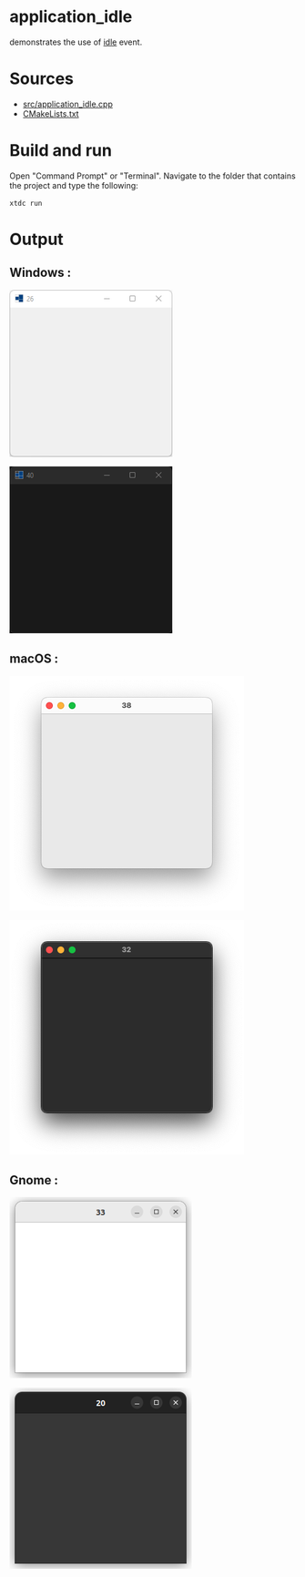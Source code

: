 # application_idle

demonstrates the use of [idle](https://codedocs.xyz/gammasoft71/xtd/group__events.html#ga936f2c887b42e06ecb7e81d4d1bc33ba) event.

# Sources

* [src/application_idle.cpp](src/application_idle.cpp)
* [CMakeLists.txt](CMakeLists.txt)

# Build and run

Open "Command Prompt" or "Terminal". Navigate to the folder that contains the project and type the following:

```shell
xtdc run
```

# Output

## Windows :

![Screenshot](../../../../docs/pictures/examples/application_idle_w.png)

![Screenshot](../../../../docs/pictures/examples/application_idle_wd.png)

## macOS :

![Screenshot](../../../../docs/pictures/examples/application_idle_m.png)

![Screenshot](../../../../docs/pictures/examples/application_idle_md.png)

## Gnome :

![Screenshot](../../../../docs/pictures/examples/application_idle_g.png)

![Screenshot](../../../../docs/pictures/examples/application_idle_gd.png)
